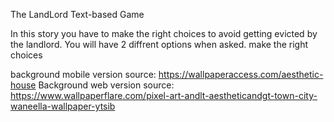 The LandLord Text-based Game


 In this story you have to make the right choices to avoid getting
evicted by the landlord. You will have 2 diffrent options when asked. make the right choices






background mobile version source: https://wallpaperaccess.com/aesthetic-house
Background web version source: https://www.wallpaperflare.com/pixel-art-andlt-aestheticandgt-town-city-waneella-wallpaper-ytsib